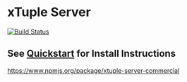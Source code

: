 # xTuple Server
[![Build Status](https://magnum.travis-ci.com/xtuple/xtuple-server-commercial.svg?token=gns5sJtFWu8Pk688aPh7)](https://magnum.travis-ci.com/xtuple/xtuple-server-commercial)

## See [Quickstart](https://github.com/xtuple/xtuple-server-commercial/wiki/0.-Quickstart) for Install Instructions

https://www.npmjs.org/package/xtuple-server-commercial
